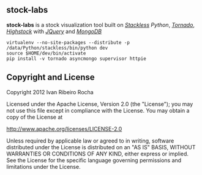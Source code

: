 stock-labs
-----------

**stock-labs**  is a stock visualization tool built on *[Stackless]* *Python*, *[Tornado]*, *[Highstock]* with *[JQuery]* and *[MongoDB]*

```shell
virtualenv --no-site-packages --distribute -p /data/Python/stackless/bin/python dev
source $HOME/dev/bin/activate
pip install -v tornado asyncmongo supervisor httpie
```

Copyright and License
---------------------
Copyright 2012 Ivan Ribeiro Rocha

Licensed under the Apache License, Version 2.0 (the "License");
you may not use this file except in compliance with the License.
You may obtain a copy of the License at

   http://www.apache.org/licenses/LICENSE-2.0

Unless required by applicable law or agreed to in writing, software
distributed under the License is distributed on an "AS IS" BASIS,
WITHOUT WARRANTIES OR CONDITIONS OF ANY KIND, either express or implied.
See the License for the specific language governing permissions and
limitations under the License.

[Stackless]: http://www.stackless.com/
[Tornado]: http://www.tornadoweb.org/
[Highstock]: http://www.highcharts.com/products/highstock
[JQuery]: http://jquery.com/
[MongoDB]: http://www.mongodb.org/
